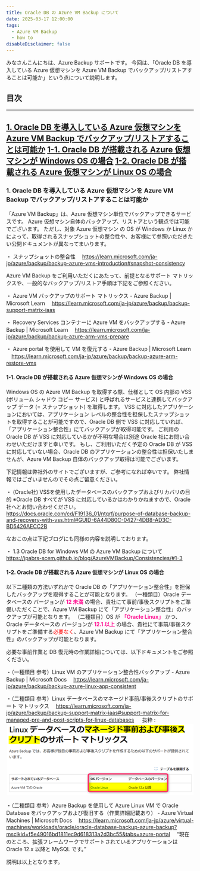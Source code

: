 ```yaml
---
title: Oracle DB の Azure VM Backup について
date: 2025-03-17 12:00:00
tags:
  - Azure VM Backup
  - how to
disableDisclaimer: false
---
```


<!-- more -->
みなさんこんにちは、Azure Backup サポートです。
今回は、「Oracle DB を導入している Azure 仮想マシンを Azure VM Backup でバックアップ/リストアすることは可能か」という点について説明します。

## 目次
-----------------------------------------------------------
[1. Oracle DB を導入している Azure 仮想マシンを Azure VM Backup でバックアップ/リストアすることは可能か](#1)
[1-1. Oracle DB が搭載される Azure 仮想マシンが Windows OS の場合](#1-1)
[1-2. Oracle DB が搭載される Azure 仮想マシンが Linux OS の場合](#1-2)
-----------------------------------------------------------

### <a id="1"></a>1. Oracle DB を導入している Azure 仮想マシンを Azure VM Backup でバックアップ/リストアすることは可能か
「Azure VM Backup」は、Azure 仮想マシン単位でバックアップできるサービスです。
Azure 仮想マシン自体のバックアップ、リストアという観点では可能でございます。
ただし、対象 Azure 仮想マシン の OS が Windows か Linux かによって、取得されるスナップショットの整合性や、お客様にて参照いただきたい公開ドキュメントが異なってまいります。

・ スナップショットの整合性
　https://learn.microsoft.com/ja-jp/azure/backup/backup-azure-vms-introduction#snapshot-consistency

Azure VM Backup をご利用いただくにあたって、前提となるサポート マトリックスや、一般的なバックアップ/リストア手順は下記をご参照ください。

・ Azure VM バックアップのサポート マトリックス - Azure Backup | Microsoft Learn
　https://learn.microsoft.com/ja-jp/azure/backup/backup-support-matrix-iaas

・ Recovery Services コンテナーに Azure VM をバックアップする - Azure Backup | Microsoft Learn
　https://learn.microsoft.com/ja-jp/azure/backup/backup-azure-arm-vms-prepare

・ Azure portal を使用して VM を復元する - Azure Backup | Microsoft Learn
　https://learn.microsoft.com/ja-jp/azure/backup/backup-azure-arm-restore-vms


#### <a id="1-1"></a>1-1. Oracle DB が搭載される Azure 仮想マシンが Windows OS の場合
Windows OS の Azure VM Backup を取得する際、仕様として OS 内部の VSS (ボリューム シャドウ コピー サービス) と呼ばれるサービスと連携してバックアップ データ (= スナップショット) を取得します。
VSS に対応したアプリケーションにおいては、アプリケーション レベルの整合性を担保したスナップショットを取得することが可能ですので、Oracle DB 側で VSS に対応していれば、「アプリケーション整合性」にてバックアップが取得可能です。
ご利用の Oracle DB が VSS に対応しているかが不明な場合は別途 Oracle 社にお問い合わせいただけますと幸いです。
もし、ご利用いただく予定の Oracle DB が VSS に対応していない場合、Oracle DB のアプリケーションの整合性は担保いたしませんが、Azure VM Backup 自体のバックアップ取得は可能でございます。

下記情報は弊社外のサイトでございますが、ご参考になれば幸いです。
弊社情報ではございませんのでその点ご留意ください。

・ (Oracle社) VSSを使用したデータベースのバックアップおよびリカバリの目的
  ※Oracle DB すべてが VSS に対応しているかはわかりかねますので、Oracle 社へとお問い合わせください。
　https://docs.oracle.com/cd/F19136_01/ntqrf/purpose-of-database-backup-and-recovery-with-vss.html#GUID-6A44D80C-0427-4DB8-AD3C-BD5426AECC2B

なおこの点は下記ブログにも同様の内容を説明しております。

・ 1.3 Oracle DB for Windows VM の Azure VM Backup について
　https://jpabrs-scem.github.io/blog/AzureVMBackup/Consistencies/#1-3


#### <a id="1-2"></a>1-2. Oracle DB が搭載される Azure 仮想マシンが Linux OS の場合
以下二種類の方法いずれかで Oracle DB の「アプリケーション整合性」を担保したバックアップを取得することが可能となります。
 （一種類目）Oracle データベースの バージョンが **<font color="DeepPink">12 未満</font>** の場合、貴社にて事前/事後スクリプトをご準備いただくことで、Azure VM Backup にて「アプリケーション整合性」のバックアップが可能となります。
 （二種類目）OS が **<font color="DeepPink">「Oracle Linux」</font>** かつ、Oracle データベースの バージョンが **<font color="DeepPink">12.1 以上</font>** の場合、貴社にて事前/事後スクリプトをご準備する<span style="color: red; ">必要なく</span>、Azure VM Backup にて「アプリケーション整合性」のバックアップが可能となります。
 
 必要な事前作業と DB 復元時の作業詳細については、以下ドキュメントをご参照ください。

・（一種類目 参考）Linux VM のアプリケーション整合性バックアップ - Azure Backup | Microsoft Docs
　https://learn.microsoft.com/ja-jp/azure/backup/backup-azure-linux-app-consistent
 
・（二種類目 参考）Linux データベースのマネージド事前/事後スクリプトのサポート マトリックス
　https://learn.microsoft.com/ja-jp/azure/backup/backup-support-matrix-iaas#support-matrix-for-managed-pre-and-post-scripts-for-linux-databases
　 抜粋 :
![](./Oracle_vm_backup/support-matrix-for-managed-pre-and-post-scripts-for-linux-databases.png)

・（二種類目 参考）Azure Backup を使用して Azure Linux VM で Oracle Database をバックアップおよび復旧する（作業詳細記載あり） - Azure Virtual Machines | Microsoft Docs
　https://learn.microsoft.com/ja-jp/azure/virtual-machines/workloads/oracle/oracle-database-backup-azure-backup?msclkid=f5e49016bd1811ec9d618313a2d3bc55&tabs=azure-portal
　“現在のところ、拡張フレームワークでサポートされているアプリケーションは Oracle 12.x 以降と MySQL です。”


説明は以上となります。
